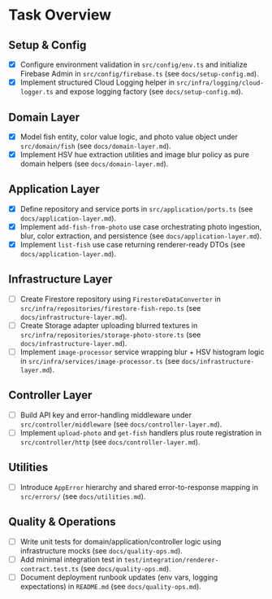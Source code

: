 # Task Overview

## Setup & Config
- [x] Configure environment validation in `src/config/env.ts` and initialize Firebase Admin in `src/config/firebase.ts` (see `docs/setup-config.md`).
- [x] Implement structured Cloud Logging helper in `src/infra/logging/cloud-logger.ts` and expose logging factory (see `docs/setup-config.md`).

## Domain Layer
- [x] Model fish entity, color value logic, and photo value object under `src/domain/fish` (see `docs/domain-layer.md`).
- [x] Implement HSV hue extraction utilities and image blur policy as pure domain helpers (see `docs/domain-layer.md`).

## Application Layer
- [x] Define repository and service ports in `src/application/ports.ts` (see `docs/application-layer.md`).
- [x] Implement `add-fish-from-photo` use case orchestrating photo ingestion, blur, color extraction, and persistence (see `docs/application-layer.md`).
- [x] Implement `list-fish` use case returning renderer-ready DTOs (see `docs/application-layer.md`).

## Infrastructure Layer
- [ ] Create Firestore repository using `FirestoreDataConverter` in `src/infra/repositories/firestore-fish-repo.ts` (see `docs/infrastructure-layer.md`).
- [ ] Create Storage adapter uploading blurred textures in `src/infra/repositories/storage-photo-store.ts` (see `docs/infrastructure-layer.md`).
- [ ] Implement `image-processor` service wrapping blur + HSV histogram logic in `src/infra/services/image-processor.ts` (see `docs/infrastructure-layer.md`).

## Controller Layer
- [ ] Build API key and error-handling middleware under `src/controller/middleware` (see `docs/controller-layer.md`).
- [ ] Implement `upload-photo` and `get-fish` handlers plus route registration in `src/controller/http` (see `docs/controller-layer.md`).

## Utilities
- [ ] Introduce `AppError` hierarchy and shared error-to-response mapping in `src/errors/` (see `docs/utilities.md`).

## Quality & Operations
- [ ] Write unit tests for domain/application/controller logic using infrastructure mocks (see `docs/quality-ops.md`).
- [ ] Add minimal integration test in `test/integration/renderer-contract.test.ts` (see `docs/quality-ops.md`).
- [ ] Document deployment runbook updates (env vars, logging expectations) in `README.md` (see `docs/quality-ops.md`).
